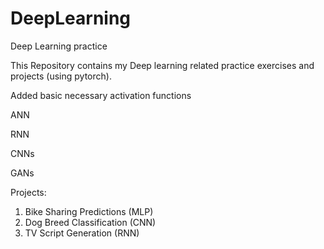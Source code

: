 # DeepLearning
Deep Learning practice

This Repository contains my Deep learning related practice exercises and projects (using pytorch).

Added basic necessary activation functions

ANN

RNN 

CNNs

GANs
 
Projects:

1. Bike Sharing Predictions (MLP)
2. Dog Breed Classification (CNN)
3. TV Script Generation (RNN)
